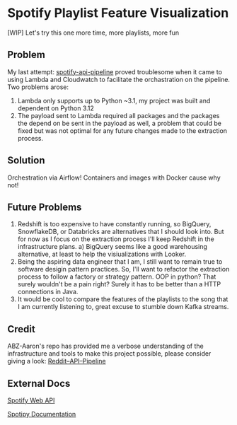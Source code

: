 # Spotify Playlist Feature Visualization
[WIP] Let's try this one more time, more playlists, more fun

## Problem
My last attempt: [spotify-api-pipeline](https://github.com/JShand18/spotify-api-pipeline) proved troublesome when it came to using Lambda and Cloudwatch to facilitate the orchastration on the pipeline.
Two problems arose: 
1) Lambda only supports up to Python ~3.1, my project was built and dependent on Python 3.12
2) The payload sent to Lambda required all packages and the packages the depend on be sent in the payload as well, a problem that could be fixed but was not optimal for any future changes made to the extraction process.

## Solution
Orchestration via Airflow! Containers and images with Docker cause why not!


## Future Problems
1) Redshift is too expensive to have constantly running, so BigQuery, SnowflakeDB, or Databricks are alternatives that I should look into. But for now as I focus on the extraction process I'll keep Redshift in the infrastructure plans.
   a) BigQuery seems like a good warehousing alternative, at least to help the visiualizations with Looker.
3) Being the aspiring data engineer that I am, I still want to remain true to software desigin pattern practices. So, I'll want to refactor the extraction process to follow a factory or strategy pattern. OOP in python? That surely wouldn't be a pain right? Surely it has to be better than a HTTP connections in Java.
4) It would be cool to compare the features of the playlists to the song that I am currently listening to, great excuse to stumble down Kafka streams.




## Credit
ABZ-Aaron's repo has provided me a verbose understanding of the infrastructure and tools to make this project possible, please consider giving a look: [Reddit–API–Pipeline](https://github.com/ABZ-Aaron/Reddit-API-Pipeline/tree/master)

## External Docs
[Spotify Web API](https://developer.spotify.com/documentation/web-api)

[Spotipy Documentation](https://spotipy.readthedocs.io/en/2.22.1/#)
